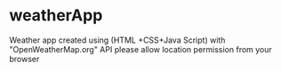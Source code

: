 # weatherApp
Weather app created using (HTML +CSS+Java Script) with "OpenWeatherMap.org" API 
please allow location permission from your browser 
